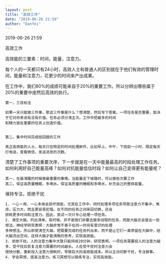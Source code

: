 ```yaml
---
layout: post
title: "高效工作"
date: "2019-06-26 21:59"
author: "Danfei"
---
```

2019-06-26 21:59

高效工作

高效能的三要素：时间，能量，注意力。

每个人的一天都只有24小时，高效人士和普通人的区别就在于他们有效的管理时间，能量和注意力，花更少的时间来产出成果。

在工作中，我们80%的成绩可能来自于20%的重要工作。所以分辨出哪些属于20%的重要中座然后高效的执行。

	第一，三目标法
	
	如果一天只能做三件事，那这三件事是什么？想清楚，然后写下答案。一项任务是否重要，取决于它对你来说有没有价值。任务必须分清主次。工作中把最多的时间
	和精力放在重要的任务上创造价值。
	

	第二，集中时间完成低回报的工作
	
	真正高效能的人士，每天只在特定的时间处理邮件，比如早上，中午，下班前一小时，限定每天打电话，查看微信，发送消息的次数。
	
清楚了工作事项的重要次序，下一步就是在一天中能量最高的时段处理工作任务。如何利用好自己能量高峰？如何对抗能量低估时段？如何让自己变得更有能量呢？
	
	其一，在最清醒的时候做最重要的事情。当能量走下坡路时，可以做些次要工作
	其二，保证高质量睡眠，多喝水。保证高质量的睡眠和多喝水，补充自己的整体能量。
	
保持专注，拒绝干扰

	1. 一心一用，一心多用会损坏效能，尤其在工作中，同时处理多项任务导致注意力不集中，焦虑，压力大，而且更容易犯错。在不同的任务之间来回切换，还会
	损耗更多时间和注意力。因此，尝试一次只专心处理一项任务。
	2. 清空大脑，列出清单。有时候，并不是我们非要去做多线程的任务，而是大脑总会冒出一些想法。神经学研究表明：大脑非常不善于在同一时间有意识的处理
	多种想法。所以即使清空大脑，把需要完成的任务列出来，而不是让它们一直停留在大脑中，给大脑流出空间，这样大脑才能清晰的思考，实现高效能。
	3. 拒绝干扰。人的注意力集中大致只能持续20分钟，研究表明，一项任务需要投入的注意力越多，受干扰后恢复注意力需要的时间越长。人在受干扰时注意力会
	很快分散，重新投入注意力很耗时，导致巨大的高效能成本。所以主动切断干扰，专注做事。
	4. 学会冥想，提高注意力。练习冥想可以锻炼专注，实现高效能。
